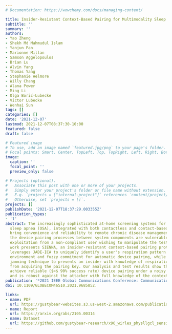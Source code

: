 ```yaml
---
# Documentation: https://wowchemy.com/docs/managing-content/

title: Insider-Resistant Context-Based Pairing for Multimodality Sleep Apnea Test
subtitle: ''
summary: ''
authors:
- Yao Zheng
- Shekh Md Mahmudul Islam
- Yanjun Pan
- Marionne Millan
- Samson Aggelopoulos
- Brian Lu
- Alvin Yang
- Thomas Yang
- Stephanie Aelmore
- Willy Chang
- Alana Power
- Ming Li
- Olga Borić-Lubecke
- Victor Lubecke
- Wenhai Sun
tags: []
categories: []
date: '2021-12-07'
lastmod: 2021-12-07T08:37:30-10:00
featured: false
draft: false

# Featured image
# To use, add an image named `featured.jpg/png` to your page's folder.
# Focal points: Smart, Center, TopLeft, Top, TopRight, Left, Right, BottomLeft, Bottom, BottomRight.
image:
  caption: ''
  focal_point: ''
  preview_only: false

# Projects (optional).
#   Associate this post with one or more of your projects.
#   Simply enter your project's folder or file name without extension.
#   E.g. `projects = ["internal-project"]` references `content/project/deep-learning/index.md`.
#   Otherwise, set `projects = []`.
projects: []
publishDate: '2021-12-07T18:37:29.003355Z'
publication_types:
- '1'
abstract: The increasingly sophisticated at-home screening systems for obstructive
  sleep apnea (OSA), integrated with both contactless and contact-based sensing modalities,
  bring convenience and reliability to remote chronic disease management. However,
  the device pairing processes between system components are vulnerable to wireless
  exploitation from a non-compliant user wishing to manipulate the test results. This
  work presents SIENNA, an insider-resistant context-based pairing protocol. SIENNA
  leverages JADE-ICA to uniquely identify a user's respiration pattern within a multi-person
  environment and fuzzy commitment for automatic device pairing, while using friendly
  jamming technique to prevents an insider with knowledge of respiration patterns
  from acquiring the pairing key. Our analysis and test results show that SIENNA can
  achieve reliable ($>$ 90% success rate) device pairing under a noisy environment
  and is robust against the attacker with full knowledge of the context information.
publication: '*2021 IEEE Global Communications Conference: Communication & Information Systems Security*'
doi: 10.1109/GLOBECOM46510.2021.9685852.

links:
- name: PDF
  url: https://gustybear-websites.s3.us-west-2.amazonaws.com/publication-zheng-insider-resistant-context-based-pairing-2021/Zheng+et+al.+-+2021+-+Insider-Resistant+Context-Based+Pairing+for+Multim.pdf
- name: Report
  url: https://arxiv.org/abs/2105.00314
- name: Dataset
  url: https://github.com/gustybear-research/x96_wirles_physllgcl_sensing
---
```

